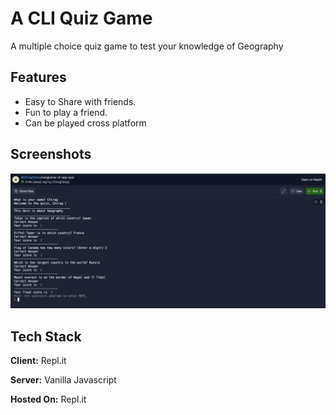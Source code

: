 
# A CLI Quiz Game

A multiple choice quiz game to test your knowledge of Geography




## Features

- Easy to Share with friends.
- Fun to play a friend.
- Can be played cross platform


## Screenshots

![image](https://github.com/ichiragtaluja/neogcamp-cli-app/blob/555cae2b1202794657204450d663f30cd0ca6c01/image.png)


## Tech Stack

**Client:** Repl.it 

**Server:** Vanilla Javascript

**Hosted On:**  Repl.it


